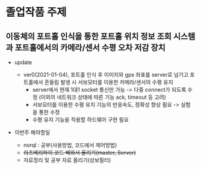 # 졸업작품 주제

## 이동체의 포트홀 인식을 통한 포트홀 위치 정보 조회 시스템과 포트홀에서의 카메라/센서 수평 오차 저감 장치

- update
  - ver0(2021-01-04), 포트홀 인식 후 이미지와 gps 좌표를 server로 넘기고 포트홀에서 흔들림 발생 시 서보모터를 이용한 카메라/센서의 수평 유지
    + server에서 현재 1대1 socket 통신만 가능 -> 다중 connect가 되도록 수정 (이외의 네트워크 상태에 따른 기능 ack, timeout 등 고려)
    + 서보모터를 이용한 수평 유지 기능의 반응속도, 정확성 향상 필요 -> 실험을 통한 수정
    + 수평 유지 기능을 적용할 하드웨어 구현 필요

- 이번주 해야할일
  + norql : 공부(사용방법, 코드에서 제어방법)
  + ~~라즈베리파이 코드 빼와서 올리기(master, Server)~~
  + 자료정리 및 공부 자료 올리기(상보필터)
